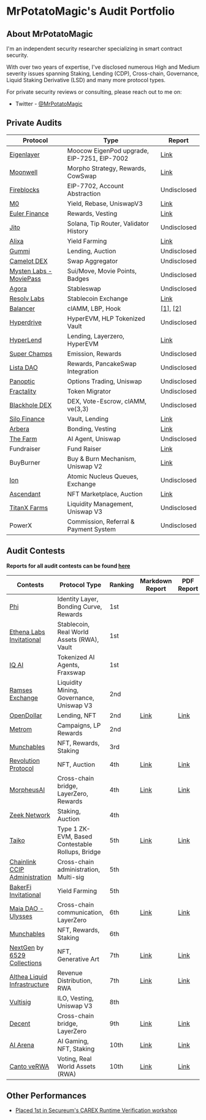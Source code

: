 # MrPotatoMagic's Audit Portfolio

## About MrPotatoMagic

I'm an independent security researcher specializing in smart contract security.

With over two years of expertise, I've disclosed numerous High and Medium severity issues spanning Staking, Lending (CDP), Cross-chain, Governance, Liquid Staking Derivative (LSD) and many more protocol types.

For private security reviews or consulting, please reach out to me on:
 - Twitter - [@MrPotatoMagic](https://twitter.com/MrPotatoMagic)

## Private Audits

| Protocol                                           | Type                                        | Report                                                                                                                                                                                                                                   |
|----------------------------------------------------|---------------------------------------------|------------------------------------------------------------------------------------------------------------------------------------------------------------------------------------------------------------------------------------------|
| [Eigenlayer](https://x.com/eigenlayer)             | Moocow EigenPod upgrade, EIP-7251, EIP-7002 | [Link](https://github.com/Layr-Labs/eigenlayer-contracts/blob/main/audits/V1.6.0%20(MOOCOW)%20-%20Certora%20-%20June%202025.pdf)                                                                                                         |
| [Moonwell](https://x.com/MoonwellDeFi)             | Morpho Strategy, Rewards, CowSwap           | [Link](https://github.com/moonwell-fi/mamo-contracts/blob/main/audit/Certora-Audit-Report.pdf)                                                                                                                                           |
| [Fireblocks](https://x.com/FireblocksHQ)           | EIP-7702, Account Abstraction               | Undisclosed                                                                                                                                                                                                                              |
| [M0](https://x.com/m0)                             | Yield, Rebase, UniswapV3                    | [Link](https://github.com/m0-foundation/evm-m-extensions/blob/main/audits/Certora%20MExtension%20Security%20Assessment%20Final%20Report.pdf)                                                                                             |
| [Euler Finance](https://app.euler.finance/)        | Rewards, Vesting                            | [Link](https://github.com/CDSecurity/audits/blob/main/audit%20reports/Euler_Audit.pdf)                                                                                                                                                   |
| [Jito](https://x.com/jito_sol)                     | Solana, Tip Router, Validator History               | Undisclosed                                                                                                                                                                                                                              |
| [Alixa](https://alixa.io/)                         | Yield Farming                               | [Link](./solo/Alixa%20Protocol%20Security%20Report.pdf)                                                                                                                                                                                  |
| [Gummi](https://gummi.fi/)                         | Lending, Auction                            | Undisclosed                                                                                                                                                                                                                              |
| [Camelot DEX](https://x.com/CamelotDEX)            | Swap Aggregator                             | Undisclosed                                                                                                                                                                                                                              |
| [Mysten Labs - MoviePass](https://x.com/MoviePass) | Sui/Move, Movie Points, Badges              | Undisclosed                                                                                                                                                                                                                              |
| [Agora](https://x.com/withAUSD)                    | Stableswap                                  | Undisclosed                                                                                                                                                                                                                              |
| [Resolv Labs](https://resolv.xyz/)                 | Stablecoin Exchange                         | [Link](https://github.com/pashov/audits/blob/master/team/pdf/Resolv-security-review_2024-12-09.pdf)                                                                                                                                      |
| [Balancer](https://x.com/Balancer)                 | clAMM, LBP, Hook                            | [[1]](https://github.com/Certora/SecurityReports/blob/main/Reports/2025/02_25_2025_Balancer_LiquidityBootstrapPool-MR.pdf), [[2]](https://github.com/Certora/SecurityReports/blob/main/Reports/2025/02_12_2025_Balancer_MEV_Tax_Hook-MR.pdf) |
| [Hyperdrive](https://x.com/hyperdrivedefi)         | HyperEVM, HLP Tokenized Vault               | Undisclosed                                                                                                                                                                                                                              |
| [HyperLend](https://x.com/hyperlendx)              | Lending, Layerzero, HyperEVM                | [Link](https://github.com/pashov/audits/blob/master/team/pdf/Hyperlend-security-review_2025-01-11.pdf)                                                                                                                                   |
| [Super Champs](https://x.com/SuperChampsHQ)        | Emission, Rewards                           | Undisclosed                                                                                                                                                                                                                              |
| [Lista DAO](https://lista.org/)                    | Rewards, PancakeSwap Integration            | Undisclosed                                                                                                                                                                                                                              |
| [Panoptic](https://x.com/Panoptic_xyz)             | Options Trading, Uniswap                    | Undisclosed                                                                                                                                                                                                                              |
| [Fractality](https://x.com/fractality_fi)          | Token Migrator                              | Undisclosed                                                                                                                                                                                                                              |
| [Blackhole DEX](https://x.com/BlackholeDex)        | DEX, Vote-Escrow, clAMM, ve(3,3)            | Undisclosed                                                                                                                                                                                                                              |
| [Silo Finance](https://x.com/SiloFinance)          | Vault, Lending                              | [Link](https://www.certora.com/reports/silo-corev2-security-report)                                                                                                                                                                      |
| [Arbera](https://x.com/ArbitrageBera)              | Bonding, Vesting                            | [Link](https://github.com/CDSecurity/audits/blob/main/audit%20reports/Arbero_Report.pdf)                                                                                                                                                 |
| [The Farm](https://www.thefarm.fun/)               | AI Agent, Uniswap                           | Undisclosed                                                                                                                                                                                                                              |
| Fundraiser                                         | Fund Raiser                                 | [Link](https://github.com/pashov/audits/blob/master/team/pdf/Fundraiser-security-review_2024-11-30.pdf)                                                                                                                                  |
| BuyBurner                                          | Buy & Burn Mechanism, Uniswap V2            | [Link](https://github.com/pashov/audits/blob/master/team/pdf/BuyBurner-security-review_2024-12-14.pdf)                                                                                                                                   |
| [Ion](https://ionprotocol.io/)                     | Atomic Nucleus Queues, Exchange             | Undisclosed                                                                                                                                                                                                                              |
| [Ascendant](https://x.com/Ascendantwins)           | NFT Marketplace, Auction                    | [Link](https://github.com/CDSecurity/audits/blob/main/audit%20reports/Ascendant-report.pdf)                                                                                                                                              |
| [TitanX Farms](https://x.com/TitanXCrypto)         | Liquidity Management, Uniswap V3            | Undisclosed                                                                                                                                                                                                                              |
| PowerX                                             | Commission, Referral & Payment System       | Undisclosed                                                                                                                                                                                                                              |

## Audit Contests

**Reports for all audit contests can be found [here](./audit-contests.md)**

| Contests                                                                                                                                                                     | Protocol Type                                    | Ranking | Markdown Report                           | PDF Report                                 |
|------------------------------------------------------------------------------------------------------------------------------------------------------------------------------|--------------------------------------------------|---------|-------------------------------------------|--------------------------------------------|
| [Phi](https://code4rena.com/audits/2024-08-phi)                                                                                                                              | Identity Layer, Bonding Curve, Rewards           | 1st     |                                           |                                            |
| [Ethena Labs Invitational](https://x.com/code4rena/status/1862568944403718177)                                                                                               | Stablecoin, Real World Assets (RWA), Vault       | 1st     |                                           |                                            |
| [IQ AI](https://code4rena.com/audits/2025-01-iq-ai)                                                                                                                          | Tokenized AI Agents, Fraxswap                    | 1st     |                                           |                                            |
| [Ramses Exchange](https://code4rena.com/audits/2024-10-ramses-exchange)                                                                                                      | Liquidity Mining, Governance, Uniswap V3         | 2nd     |                                           |                                            |
| [OpenDollar](https://code4rena.com/contests/2023-10-open-dollar#top)                                                                                                         | Lending, NFT                                     | 2nd     | [Link](./code4rena/2023-10-opendollar.md) | [Link](./code4rena/2023-10-opendollar.pdf) |
| [Metrom](https://app.hats.finance/audit-competitions/metrom-0xfdfc6d4ac5807d7460da20a3a1c0c84ef2b9c5a2/leaderboard)                                                          | Campaigns, LP Rewards                            | 2nd     |                                           |                                            |
| [Munchables](https://code4rena.com/audits/2024-07-munchables#top)                                                                                                            | NFT, Rewards, Staking                            | 3rd     |                                           |                                            |
| [Revolution Protocol](https://code4rena.com/audits/2023-12-revolution-protocol#top)                                                                                          | NFT, Auction                                     | 4th     | [Link](./code4rena/2023-12-revolution.md) | [Link](./code4rena/2023-12-revolution.pdf) |
| [MorpheusAI](https://www.codehawks.com/contests/clrzgrole0007xtsq0gfdw8if)                                                                                                   | Cross-chain bridge, LayerZero, Rewards           | 4th     | [Link](./codehawks/2024-01-morpheusai.md) | [Link](./codehawks/2024-01-morpheusai.pdf) |
| [Zeek Network](https://app.secure3.io/f1da07fd4c?tab=winners)                                                                                                                | Staking, Auction                                 | 4th     |                                           |                                            |
| [Taiko](https://code4rena.com/audits/2024-03-taiko#top)                                                                                                                      | Type 1 ZK-EVM, Based Contestable Rollups, Bridge | 5th     | [Link](./code4rena/2024-03-taiko.md)      | [Link](./code4rena/2024-03-taiko.pdf)      |
| [Chainlink CCIP Administration](https://code4rena.com/contests/2023-07-chainlink-cross-chain-contract-administration-multi-signature-contract-timelock-and-call-proxies#top) | Cross-chain administration, Multi-sig            | 5th     |                                           |                                            |
| [BakerFi Invitational](https://x.com/code4rena/status/1880390999903543469)                                                                                                   | Yield Farming                                    | 5th     |                                           |                                            |
| [Maia DAO - Ulysses](https://code4rena.com/contests/2023-09-maia-dao-ulysses#top)                                                                                            | Cross-chain communication, LayerZero             | 6th     | [Link](./code4rena/2023-09-maia.md)       | [Link](./code4rena/2023-09-maia.pdf)       |
| [Munchables](https://code4rena.com/audits/2024-05-munchables#top)                                                                                                            | NFT, Rewards, Staking                            | 6th     |                                           |                                            |
| [NextGen](https://code4rena.com/audits/2023-10-nextgen#top) by [6529 Collections](https://twitter.com/6529Collections)                                                       | NFT, Generative Art                              | 7th     | [Link](./code4rena/2023-10-nextgen.md)    | [Link](./code4rena/2023-10-nextgen.pdf)    |
| [Althea Liquid Infrastructure](https://code4rena.com/audits/2024-02-althea-liquid-infrastructure#top)                                                                        | Revenue Distribution, RWA                        | 7th     | [Link](./code4rena/2024-02-althea.md)     | [Link](./code4rena/2024-02-althea.pdf)     |
| [Vultisig](https://code4rena.com/audits/2024-06-vultisig#top)                                                                                                                | ILO, Vesting, Uniswap V3                         | 8th     |                                           |                                            |
| [Decent](https://code4rena.com/audits/2024-01-decent#top)                                                                                                                    | Cross-chain bridge, LayerZero                    | 9th     | [Link](./code4rena/2024-01-decent.md)     | [Link](./code4rena/2024-01-decent.pdf)     |
| [AI Arena](https://code4rena.com/audits/2024-02-ai-arena#top)                                                                                                                | AI Gaming, NFT, Staking                          | 10th    | [Link](./code4rena/2024-02-aiarena.md)    | [Link](./code4rena/2024-02-aiarena.pdf)    |
| [Canto veRWA](https://code4rena.com/contests/2023-08-verwa#top)                                                                                                              | Voting, Real World Assets (RWA)                  | 10th    | [Link](./code4rena/2023-08-verwa.md)      | [Link](./code4rena/2023-08-verwa.pdf)      |

## Other Performances

 - [Placed 1st in Secureum's CAREX Runtime Verification workshop](https://x.com/MrPotatoMagic/status/1779934145554399516)